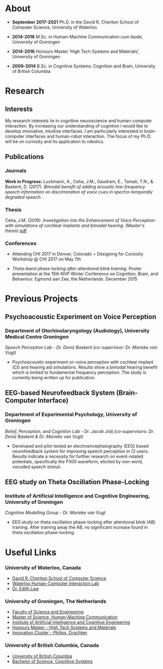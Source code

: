 # About
- **September 2017-2021** Ph.D. in the David R. Cheriton School of Computer Science, University of Waterloo

- **2014-2016** M.Sc. in Human-Machine Communication _cum laude_, University of Groningen 

- **2014-2016** Honours Master ‘High Tech Systems and Materials’, University of Groningen

- **2009-2014** B.Sc. in Cognitive Systems: Cognition and Brain, University of British Columbia


# Research
## Interests
My research interests lie in cognitive neuroscience and human-computer interaction. By increasing our understanding of cognition I would like to develop innovative, intuitive interfaces. I am particularly interested in brain-computer interfaces and human-robot interaction. The focus of my Ph.D. will be on curiosity and its application to robotics.


## Publications
### Journals
**Work in Progress:**
Luckmann, A., Ceha, J.M., Gaudrain, E., Tamati, T.N., & Baskent, D. (2017). _Bimodal benefit of adding acoustic low-frequency speech information on discrimination of voice cues in spectro-temporally degraded speech._ 

### Thesis
Ceha, J.M. (2016). _Investigation into the Enhancement of Voice Perception: with simulations of cochlear implants and bimodal hearing._ (Master's thesis) [pdf](https://jceha.github.io/NewRepo/J.M.Ceha_MasterThesis2016.pdf)

### Conferences
- Attending CHI 2017 in Denver, Colorado + Designing for Curiosity Workshop @ CHI 2017 on May 7th

- _Theta-band phase locking after attentional blink training._ Poster presentation at the 15th NVP Winter Conference on Cognition, Brain, and Behaviour. Egmond aan Zee, the Netherlands. December 2015


# Previous Projects
## Psychoacoustic Experiment on Voice Perception
### Department of Otorhinolaryngology (Audiology), University Medical Centre Groningen
_Speech Perception Lab - Dr. Deniz Baskent (co-supervisor: Dr. Marieke van Vugt)_ 
- Psychoacoustic experiment on voice perception with cochlear implant (CI) and hearing aid simulations. Results show a bimodal hearing benefit which is limited to fundamental frequency perception. The study is currently being written up for publication.

## EEG-based Neurofeedback System (Brain-Computer Interface)
### Department of Experimental Psychology, University of Groningen
_Belief, Perception, and Cognition Lab - Dr. Jacob Jolij (co-supervisors: Dr. Deniz Baskent & Dr. Marieke van Vugt)_ 
- Developed and pilot tested an electroencephalography (EEG) based neurofeedback system for improving speech perception in CI users. Results indicate a necessity for further research on event-related potentials, specifically the P300 waveform, elicited by non-word, vocoded speech stimuli.

## EEG study on Theta Oscillation Phase-Locking
### Institute of Artificial Intelligence and Cognitive Engineering, University of Groningen
_Cognitive Modelling Group - Dr. Marieke van Vugt_ 
- EEG study on theta oscillation phase-locking after attentional blink (AB) training. After training away the AB, no significant increase found in theta oscillation phase-locking.

# Useful Links
### University of Waterloo, Canada
- [David R. Cheriton School of Computer Science](https://cs.uwaterloo.ca/)
- [Waterloo Human-Computer Interaction Lab](http://hci.uwaterloo.ca/)
- [Dr. Edith Law](http://edithlaw.ca/)

### University of Groningen, The Netherlands
- [Faculty of Science and Engineering](http://www.rug.nl/fse/)
- [Master of Science, Human-Machine Communication](http://www.rug.nl/masters/human-machine-communication/)
- [Institute of Artificial Intelligence and Cognitive Engineering](http://www.rug.nl/research/alice/)
- [Honours Master - High Tech Systems and Materials](http://www.rug.nl/education/honours-college/htsm-masterprogramme/)
- [Innovation Cluster - Philips, Drachten](https://en.icdrachten.nl/companies/philips)

### University of British Columbia, Canada
- [University of British Columbia](https://www.ubc.ca/)
- [Bachelor of Science, Cognitive Systems](http://cogsys.ubc.ca/)
